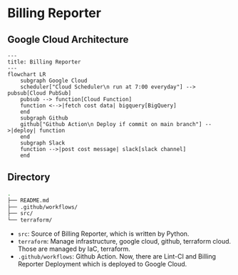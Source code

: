 # Billing Reporter

## Google Cloud Architecture

```mermaid
---
title: Billing Reporter
---
flowchart LR
    subgraph Google Cloud
    scheduler["Cloud Scheduler\n run at 7:00 everyday"] --> pubsub[Cloud PubSub]
    pubsub --> function[Cloud Function]
    function <-->|fetch cost data| bigquery[BigQuery]
    end
    subgraph Github
    github["Github Action\n Deploy if commit on main branch"] -->|deploy| function
    end
    subgraph Slack
    function -->|post cost message| slack[slack channel]
    end
```


## Directory

```sh
.
├── README.md
├── .github/workflows/
├── src/
└── terraform/
```

- `src`: Source of Billing Reporter, which is written by Python.
- `terraform`: Manage infrastructure,  google cloud, github, terraform cloud. Those are managed by IaC, terraform.
- `.github/workflows`: Github Action. Now, there are Lint-CI and Billing Reporter Deployment which is deployed to Google Cloud.
